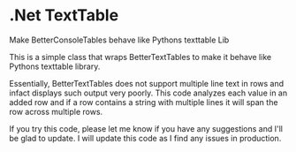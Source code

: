 # .Net TextTable
Make BetterConsoleTables behave like Pythons texttable Lib

This is a simple class that wraps BetterTextTables to make it behave like Pythons texttable library. 

Essentially, BetterTextTables does not support multiple line text in rows and infact displays such output very poorly. This code analyzes each value in an added row and if a row contains a string with multiple lines it will span the row across multiple rows.

If you try this code, please let me know if you have any suggestions and I'll be glad to update. I will update this code as I find any issues in production.
